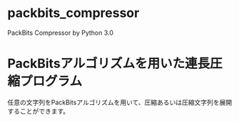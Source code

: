 # packbits_compressor
PackBits Compressor by Python 3.0

# PackBitsアルゴリズムを用いた連長圧縮プログラム
任意の文字列をPackBitsアルゴリズムを用いて、圧縮あるいは圧縮文字列を展開することができます。

